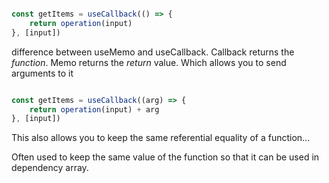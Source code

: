 ```jsx

const getItems = useCallback(() => {
	return operation(input)
}, [input])

```

difference between useMemo and useCallback. Callback returns the *function*. Memo returns the *return* value. Which allows you to send arguments to it

```jsx

const getItems = useCallback((arg) => {
	return operation(input) + arg
}, [input])

```

This also allows you to keep the same referential equality of a function...

Often used to keep the same value of the function so that it can be used in dependency array.